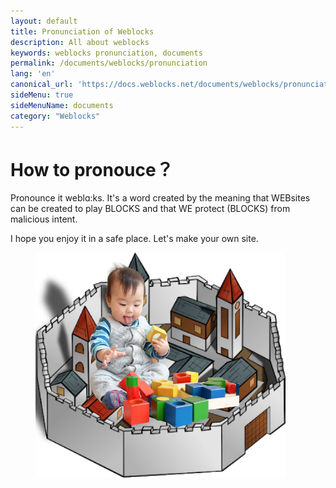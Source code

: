 ```yaml
---
layout: default
title: Pronunciation of Weblocks
description: All about weblocks
keywords: weblocks pronunciation, documents
permalink: /documents/weblocks/pronunciation
lang: 'en'
canonical_url: 'https://docs.weblocks.net/documents/weblocks/pronunciation'
sideMenu: true
sideMenuName: documents
category: "Weblocks"
---
```

<div class="container-fluid">
  <div class="row">
    <div class="col">
      <h1>How to pronouce？</h1>
    </div>
  </div>
  <div class="row">
    <div class="col-12 col-md-6">
      <p>
        Pronounce it weblɑ:ks.
        It's a word created by the meaning that
        WEBsites can be created to play BLOCKS and that
        WE protect (BLOCKS) from malicious intent.
      </p>
      <p>
        I hope you enjoy it in a safe place.
        Let's make your own site.
      </p>
    </div>
    <div class="col-12 col-md-6">
      <figure class="figure">
        <img src="/assets/images/documents/weblocks/baby_in_wall_city.png" class="figure-img img-fluid rounded m-0" alt="baby in wall city">
      </figure>
    </div>
  </div>
</div>
